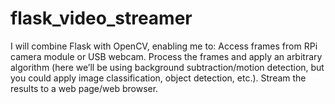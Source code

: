 # flask_video_streamer
I will combine Flask with OpenCV, enabling me to:  Access frames from RPi camera module or USB webcam. Process the frames and apply an arbitrary algorithm (here we’ll be using background subtraction/motion detection, but you could apply image classification, object detection, etc.). Stream the results to a web page/web browser.
